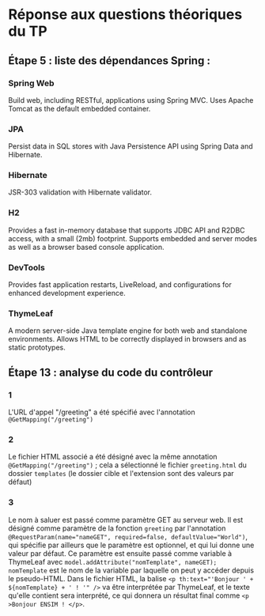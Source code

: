 # Réponse aux questions théoriques du TP

## Étape 5 : liste des dépendances Spring :

### Spring Web
Build web, including RESTful, applications using Spring MVC. Uses Apache Tomcat as the default embedded container.

### JPA
Persist data in SQL stores with Java Persistence API using Spring Data and Hibernate.

### Hibernate
JSR-303 validation with Hibernate validator.

### H2
Provides a fast in-memory database that supports JDBC API and R2DBC access, with a small (2mb) footprint. Supports embedded and server modes as well as a browser based console application.

### DevTools
Provides fast application restarts, LiveReload, and configurations for enhanced development experience.

### ThymeLeaf
A modern server-side Java template engine for both web and standalone environments. Allows HTML to be correctly displayed in browsers and as static prototypes.

## Étape 13 : analyse du code du contrôleur

### 1
L'URL d'appel "/greeting" a été spécifié avec l'annotation `@GetMapping("/greeting")`

### 2
Le fichier HTML associé a été désigné avec la même annotation `@GetMapping("/greeting")` ; cela a sélectionné le fichier `greeting.html` du dossier `templates` (le dossier cible et l'extension sont des valeurs par défaut)

### 3
Le nom à saluer est passé comme paramètre GET au serveur web. Il est désigné comme paramètre de la fonction `greeting` par l'annotation `@RequestParam(name="nameGET", required=false, defaultValue="World")`, qui spécifie par ailleurs que le paramètre est optionnel, et qui lui donne une valeur par défaut. Ce paramètre est ensuite passé comme variable à ThymeLeaf avec `model.addAttribute("nomTemplate", nameGET);` `nomTemplate` est le nom de la variable par laquelle on peut y accéder depuis le pseudo-HTML.
Dans le fichier HTML, la balise `<p th:text="'Bonjour ' + ${nomTemplate} + ' ! '" />` va être interprétée par ThymeLeaf, et le texte qu'elle contient sera interprété, ce qui donnera un résultat final comme `<p >Bonjour ENSIM ! </p>`.